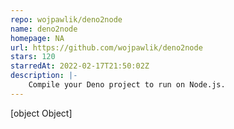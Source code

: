 ```yaml
---
repo: wojpawlik/deno2node
name: deno2node
homepage: NA
url: https://github.com/wojpawlik/deno2node
stars: 120
starredAt: 2022-02-17T21:50:02Z
description: |-
    Compile your Deno project to run on Node.js.
---
```


[object Object]
